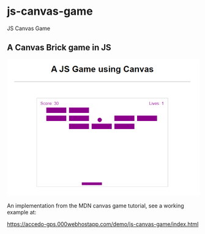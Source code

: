# js-canvas-game
JS Canvas Game

## A Canvas Brick game in JS

![Screenshot](img/screenshot-00.PNG)

An implementation from the MDN canvas game tutorial, see a working example at:

https://accedo-gps.000webhostapp.com/demo/js-canvas-game/index.html
